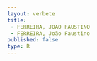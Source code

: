 ```yaml
---
layout: verbete
title:
 - FERREIRA, JOAO FAUSTINO
 - FERREIRA, João Faustino
published: false
type: R
---
```


